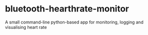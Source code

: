 # bluetooth-hearthrate-monitor
A small command-line python-based app for monitoring, logging and visualising heart rate

